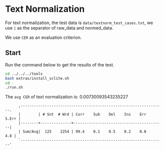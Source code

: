 # Text Normalization
For text normalization, the test data is  `data/textnorm_test_cases.txt`, we use `|` as the separator of raw_data and normed_data.

We use `CER` as an evaluation criterion.
## Start
Run the command below to get the results of the test.
```bash
cd ../../../tools
bash extras/install_sclite.sh
cd -
./run.sh
```
The `avg CER` of text normalization is: 0.00730093543235227
```text
      ,-----------------------------------------------------------------.
      |        | # Snt  # Wrd | Corr    Sub    Del    Ins    Err  S.Err |
      |--------+--------------+-----------------------------------------|
      | Sum/Avg|  125    2254 | 99.4    0.1    0.5    0.2    0.8    4.8 |
      `-----------------------------------------------------------------'
```
